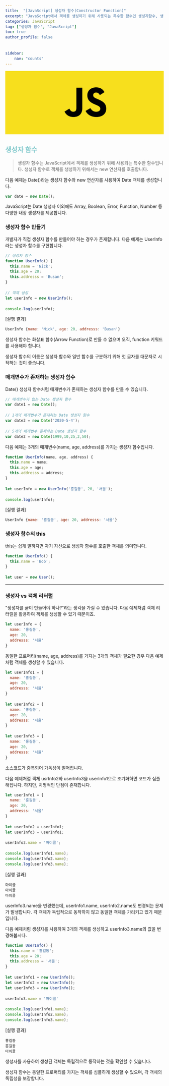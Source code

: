 ```yaml
---
title:  "[JavaScript] 생성자 함수(Constructor Function)"
excerpt: "JavaScript에서 객체를 생성하기 위해 사용되는 특수한 함수인 생성자함수, 생성자 함수로 객체를 생성하기 위해서는 new 연산자를 호출"
categories: JavaScript
tag: ["생성자 함수", "JavaScript"]
toc: true
author_profile: false


sidebar:
    nav: "counts"
---
```

![](/assets/images/javascript.jpg)
## <span style='color:RGB(135, 203, 206)'> 생성자 함수

> 생성자 함수는 JavaScript에서 객체를 생성하기 위해 사용되는 특수한 함수입니다. 생성자 함수로 객체를 생성하기 위해서는 new 연산자를 호출합니다.

 

다음 예제는 Date()라는 생성자 함수와 new 연산자를 사용하여 Date 객체를 생성합니다.
```javascript
var date = new Date();
```
JavaScript는 Date 생성자 이외에도 Array, Boolean, Error, Function, Number 등 다양한 내장 생성자를 제공합니다.

### 생성자 함수 만들기
개발자가 직접 생성자 함수를 만들어야 하는 경우가 존재합니다. 다음 예제는 UserInfo라는 생성자 함수를 구현합니다.
```javascript
// 생성자 함수
function UserInfo() {
  this.name = 'Nick';
  this.age = 20;
  this.addresss = 'Busan';
}

// 객체 생성
let userInfo = new UserInfo();

console.log(userInfo);
```
[실행 결과]
```javascript
UserInfo {name: 'Nick', age: 20, addresss: 'Busan'}
```
생성자 함수는 화살표 함수(Arrow Function)로 만들 수 없으며 오직, function 키워드를 사용해야 합니다.

 

생성자 함수의 이름은 생성자 함수와 일반 함수를 구분하기 위해 첫 글자를 대문자로 시작하는 것이 좋습니다.

### 매개변수가 존재하는 생성자 함수

Date() 생성자 함수처럼 매개변수가 존재하는 생성자 함수를 만들 수 있습니다.
```javascript
// 매개변수가 없는 Date 생성자 함수
var date1 = new Date();

// 1개의 매개변수가 존재하는 Date 생성자 함수
var date3 = new Date('2020-5-4');

// 5개의 매개변수 존재하는 Date 생성자 함수
var date2 = new Date(1999,10,25,2,50);
 ```

다음 예제는 3개의 매개변수(name, age, address)를 가지는 생성자 함수입니다.

```javascript
function UserInfo(name, age, address) {
  this.name = name;
  this.age = age;
  this.addresss = address;
}

let userInfo = new UserInfo('홍길동', 20, '서울');

console.log(userInfo);
```
[실행 결과]

```javascript
UserInfo {name: '홍길동', age: 20, addresss: '서울'}
```



### 생성자 함수의 this
this는 쉽게 말하자면 자기 자신으로 생성자 함수를 호출한 객체를 의미합니다.
```javascript
function UserInfo() {
  this.name = 'Bob';
}

let user = new User();
```
---
### 생성자 vs 객체 리터럴
"생성자를 굳이 만들어야 하나?"라는 생각을 가질 수 있습니다. 다음 예제처럼 객체 리터럴을 활용하여 객체를 생성할 수 있기 때문이죠.
```javascript
let userInfo = {
  name: '홍길동',
  age: 20,
  addresss: '서울'
}
```
동일한 프로퍼티(name, age, address)를 가지는 3개의 객체가 필요한 경우 다음 예제처럼 객체를 생성할 수 있습니다.
```javascript
let userInfo1 = {
  name: '홍길동',
  age: 20,
  addresss: '서울'
}

let userInfo2 = {
  name: '홍길동',
  age: 20,
  addresss: '서울'
}

let userInfo3 = {
  name: '홍길동',
  age: 20,
  addresss: '서울'
}
```
소스코드가 중복되어 가독성이 떨어집니다.

 

다음 예제처럼 객체 usrInfo2와 userInfo3을 userInfo1으로 초기화하면 코드가 심플해집니다. 하지만, 치명적인 단점이 존재합니다.
```javascript
let userInfo1 = {
  name: '홍길동',
  age: 20,
  addresss: '서울'
}

let userInfo2 = userInfo1;
let userInfo3 = userInfo1;

userInfo3.name = '마이콜';

console.log(userInfo1.name);
console.log(userInfo2.name);
console.log(userInfo3.name);
```
[실행 결과]
```
마이콜
마이콜
마이콜
```
userInfo3.name을 변경했는데, userInfo1.name, userInfo2.name도 변경되는 문제가 발생합니다. 각 객체가 독립적으로 동작하지 않고 동일한 객체를 가리키고 있기 때문입니다.

 

다음 예제처럼 생성자를 사용하여 3개의 객체를 생성하고 userInfo3.name의 값을 변경해봅시다.
```javascript
function UserInfo() {
  this.name = '홍길동';
  this.age = 20;
  this.addresss = '서울';
}

let userInfo1 = new UserInfo();
let userInfo2 = new UserInfo();
let userInfo3 = new UserInfo();

userInfo3.name = '마이콜'

console.log(userInfo1.name);
console.log(userInfo2.name);
console.log(userInfo3.name);
```
[실행 결과]
```
홍길동
홍길동
마이콜
```
생성자를 사용하여 생성된 객체는 독립적으로 동작하는 것을 확인할 수 있습니다.

 

생성자 함수는 동일한 프로퍼티를 가지는 객체를 심플하게 생성할 수 있으며, 각 객체의 독립성을 보장합니다.